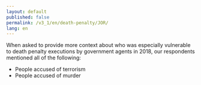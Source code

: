 ```yaml
---
layout: default
published: false
permalink: /v3_1/en/death-penalty/JOR/
lang: en
---
```


When asked to provide more context about who was especially vulnerable to death penalty executions by government agents in 2018, our respondents mentioned all of the following:
-	People accused of terrorism
-	People accused of murder

